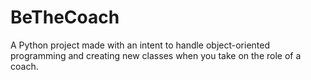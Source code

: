 # BeTheCoach
A Python project made with an intent to handle object-oriented programming and creating new classes when you take on the role of a coach.
